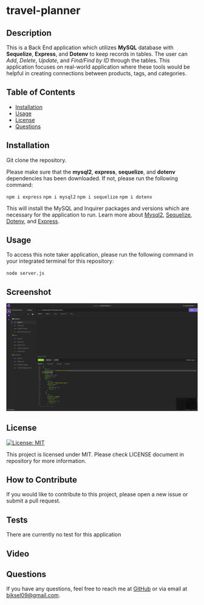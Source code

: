 # travel-planner

  ## Description

This is a Back End application which utilizes **MySQL** database with **Sequelize**, **Express**, and **Dotenv** to keep records in tables. The user can *Add*, *Delete*, *Update*, and *Find/Find by ID* through the tables. This application focuses on real-world application where these tools would be helpful in creating connections between products, tags, and categories.

  ## Table of Contents
  - [Installation](#installation)
  - [Usage](#usage)
  - [License](#license)
  - [Questions](#questions)

  ## Installation

Git clone the repository.

Please make sure that the **mysql2**, **express**, **sequelize**, and **dotenv** dependencies has been downloaded. If not, please run the following command:

`npm i express`
`npm i mysql2`
`npm i sequelize`
`npm i dotenv`

This will install the MySQL and Inquirer packages and versions which are necessary for the application to run. Learn more about [Mysql2](https://www.npmjs.com/package/mysql2), [Sequelize](https://www.npmjs.com/package/sequelize), [Dotenv](https://www.npmjs.com/package/sequelize), and [Express](https://www.npmjs.com/package/express).

  ## Usage

To access this note taker application, please run the following command in your integrated terminal for this repository:

`node server.js`

  ## Screenshot

  ![Screenshot](./images/Screenshot%202023-08-17%20at%204.34.42%20PM.png)

  ## License

[![License: MIT](https://img.shields.io/badge/License-MIT-blue.svg)](https://opensource.org/licenses/MIT)

This project is licensed under MIT. Please check LICENSE document in repository for more information.

  ## How to Contribute

If you would like to contribute to this project, please open a new issue or submit a pull request.

  ## Tests

There are currently no test for this application

  ## Video

  ## Questions

  If you have any questions, feel free to reach me at [GitHub](https://github.com/zbichsel) or via email at [biksel09@gmail.com](biksel09@gmail.com).